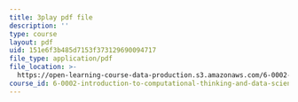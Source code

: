 ```yaml
---
title: 3play pdf file
description: ''
type: course
layout: pdf
uid: 151e6f3b485d7153f373129690094717
file_type: application/pdf
file_location: >-
  https://open-learning-course-data-production.s3.amazonaws.com/6-0002-introduction-to-computational-thinking-and-data-science-fall-2016/151e6f3b485d7153f373129690094717_OgO1gpXSUzU.pdf
course_id: 6-0002-introduction-to-computational-thinking-and-data-science-fall-2016
---
```

